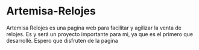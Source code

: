 # Artemisa-Relojes 
Artemisa Relojes es una pagina web para facilitar y agilizar la venta de relojes. Es y será un proyecto importante para mi, ya que es el primero que desarrollé.
Espero que disfruten de la pagina 
